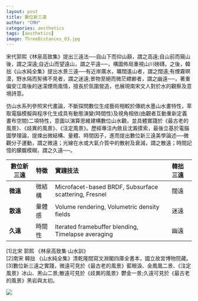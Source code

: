 ```yaml
---
layout: post
title: 數位新三遠
author: "CMH"
categories: aesthetics
tags: [aesthetics]
image: ThreeDistances_03.jpg
---
```


宋代郭熙《林泉高致集》提出三遠法──自山下而仰山巔，謂之高遠;自山前而窺山後，謂之深遠;自近山而望遠山，謂之平遠──，構圖佈局重視山川磅礴。之後，韓拙《山水純全集》提出水景三遠──有近岸廣水，曠闊遙山者，謂之闊遠;有煙霧暝漠，野水隔而髣彿不見者，謂之迷遠;景物至絕而微茫縹緲者，謂之幽遠──，著重偏安江南後的迷濛煙雨風情，擅長於氛圍營造，也展現南宋文人對於水的觀察及意境詩意。  
  
仿山水系列參照宋代畫論，不斷探問數位生成藝術相較於傳統水墨山水畫特性，萃取電腦模擬與程序化生成具有動態演變(時間性)及視角相依(由觀者互動重新定義畫布空間)二項特性，意圖以演算思維建構數位山水觀，並具體實踐於《最古老的風景》、《歧異的風景》、《注定風景》。歷經專注內斂且沈澱摸索，最後立基於電腦圖學理論，提煉出微結構、量體、時間因子，進而提出數位新三遠美學論述──微觀分子運動，謂之微遠；光線在水或大氣介質中的散射及衰減，謂之散遠；時間記憶的朦朧模糊，謂之久遠──。  
  
  
數位新三遠| 特徵         | 實踐技法                                               | 韓拙三遠
-------- | :--------- | :------------------------                             | :---
**微遠** | 微結構       | Microfacet-based BRDF, Subsurface scattering, Fresnel | 闊遠
**散遠** | 量體感       | Volume rendering, Volumetric density fields           | 迷遠
**久遠** | 時間性       | Iterated framebuffer blending, Timelapse averaging    | 幽遠
  
  
[1]北宋 郭熙 《林泉高致集·山水訓》  
[2]南宋 韓拙 《山水純全集》清乾隆間寫文淵閣四庫全書本，國立故宮博物院藏。  
[3]數位新三遠之實踐，微遠可見於《最古老的風景》藍眼淚、金鳳凰二景、《注定風景》冰山、黑山二景;散遠可見於《歧異的風景》鬱金一景;久遠可見於《最古老的風景》黑岩與太初。
  
<div class="related-thumbnail"><img src="{{ site.github.url }}/assets/img/ThreeDistances_02.png"></div>
  
  

